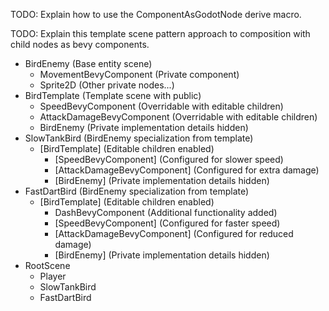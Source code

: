 TODO: Explain how to use the ComponentAsGodotNode derive macro.

TODO: Explain this template scene pattern approach to composition with child nodes as bevy components.
- BirdEnemy (Base entity scene)
  - MovementBevyComponent (Private component)
  - Sprite2D (Other private nodes...)
- BirdTemplate (Template scene with public)
  - SpeedBevyComponent (Overridable with editable children)
  - AttackDamageBevyComponent (Overridable with editable children)
  - BirdEnemy (Private implementation details hidden)
- SlowTankBird (BirdEnemy specialization from template)
  - [BirdTemplate] (Editable children enabled)
    - [SpeedBevyComponent] (Configured for slower speed)
    - [AttackDamageBevyComponent] (Configured for extra damage)
    - [BirdEnemy] (Private implementation details hidden)
- FastDartBird (BirdEnemy specialization from template)
  - [BirdTemplate] (Editable children enabled)
    - DashBevyComponent (Additional functionality added)
    - [SpeedBevyComponent] (Configured for faster speed)
    - [AttackDamageBevyComponent] (Configured for reduced damage)
    - [BirdEnemy] (Private implementation details hidden)
- RootScene
  - Player 
  - SlowTankBird
  - FastDartBird